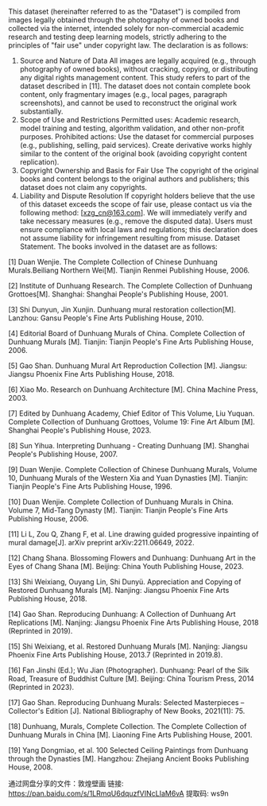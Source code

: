 This dataset (hereinafter referred to as the "Dataset") is compiled from images legally obtained through the photography of owned books and collected via the internet, intended solely for non-commercial academic research and testing deep learning models, strictly adhering to the principles of "fair use" under copyright law. The declaration is as follows:
1. Source and Nature of Data
All images are legally acquired (e.g., through photography of owned books), without cracking, copying, or distributing any digital rights management content. This study refers to part of the dataset described in [11].
The dataset does not contain complete book content, only fragmentary images (e.g., local pages, paragraph screenshots), and cannot be used to reconstruct the original work substantially.
2. Scope of Use and Restrictions
Permitted uses: Academic research, model training and testing, algorithm validation, and other non-profit purposes.
Prohibited actions:
Use the dataset for commercial purposes (e.g., publishing, selling, paid services).
Create derivative works highly similar to the content of the original book (avoiding copyright content replication).
3. Copyright Ownership and Basis for Fair Use
The copyright of the original books and content belongs to the original authors and publishers; this dataset does not claim any copyrights.
4. Liability and Dispute Resolution
If copyright holders believe that the use of this dataset exceeds the scope of fair use, please contact us via the following method: [xzg_cn@163.com]. We will immediately verify and take necessary measures (e.g., remove the disputed data).
Users must ensure compliance with local laws and regulations; this declaration does not assume liability for infringement resulting from misuse.
Dataset Statement.
The books involved in the dataset are as follows:

[1]	Duan Wenjie. The Complete Collection of Chinese Dunhuang Murals.Beiliang Northern Wei[M]. Tianjin Renmei Publishing House, 2006.

[2]	Institute of Dunhuang Research. The Complete Collection of Dunhuang Grottoes[M]. Shanghai: Shanghai People's Publishing House, 2001.

[3]	Shi Dunyun, Jin Xunjin. Dunhuang mural restoration collection[M]. Lanzhou: Gansu People's Fine Arts Publishing House, 2010.

[4]  Editorial Board of Dunhuang Murals of China. Complete Collection of Dunhuang Murals [M]. Tianjin: Tianjin People's Fine Arts Publishing House, 2006.

[5]  Gao Shan. Dunhuang Mural Art Reproduction Collection [M]. Jiangsu: Jiangsu Phoenix Fine Arts Publishing House, 2018.

[6]  Xiao Mo. Research on Dunhuang Architecture [M]. China Machine Press, 2003.

[7]  Edited by Dunhuang Academy, Chief Editor of This Volume, Liu Yuquan. Complete Collection of Dunhuang Grottoes, Volume 19: Fine Art Album [M]. Shanghai People's Publishing House, 2023.

[8]  Sun Yihua. Interpreting Dunhuang - Creating Dunhuang [M]. Shanghai People's Publishing House, 2007.

[9]  Duan Wenjie. Complete Collection of Chinese Dunhuang Murals, Volume 10, Dunhuang Murals of the Western Xia and Yuan Dynasties [M]. Tianjin: Tianjin People's Fine Arts Publishing House, 1996.

[10] Duan Wenjie. Complete Collection of Dunhuang Murals in China. Volume 7, Mid-Tang Dynasty [M]. Tianjin: Tianjin People's Fine Arts Publishing House, 2006.

[11] Li L, Zou Q, Zhang F, et al. Line drawing guided progressive inpainting of mural damage[J]. arXiv preprint arXiv:2211.06649, 2022.

[12] Chang Shana. Blossoming Flowers and Dunhuang: Dunhuang Art in the Eyes of Chang Shana [M]. Beijing: China Youth Publishing House, 2023.

[13] Shi Weixiang, Ouyang Lin, Shi Dunyü. Appreciation and Copying of Restored Dunhuang Murals [M]. Nanjing: Jiangsu Phoenix Fine Arts Publishing House, 2018.

[14] Gao Shan. Reproducing Dunhuang: A Collection of Dunhuang Art Replications [M]. Nanjing: Jiangsu Phoenix Fine Arts Publishing House, 2018 (Reprinted in 2019).

[15] Shi Weixiang, et al. Restored Dunhuang Murals [M]. Nanjing: Jiangsu Phoenix Fine Arts Publishing House, 2013.7 (Reprinted in 2019.8).

[16] Fan Jinshi (Ed.); Wu Jian (Photographer). Dunhuang: Pearl of the Silk Road, Treasure of Buddhist Culture [M]. Beijing: China Tourism Press, 2014 (Reprinted in 2023).

[17] Gao Shan. Reproducing Dunhuang Murals: Selected Masterpieces – Collector's Edition [J]. National Bibliography of New Books, 2021(11): 75.

[18] Dunhuang, Murals, Complete Collection. The Complete Collection of Dunhuang Murals in China [M]. Liaoning Fine Arts Publishing House, 2001.

[19] Yang Dongmiao, et al. 100 Selected Ceiling Paintings from Dunhuang through the Dynasties [M]. Hangzhou: Zhejiang Ancient Books Publishing House, 2008.

通过网盘分享的文件：敦煌壁画
链接: https://pan.baidu.com/s/1LRmqU6dquzfVINcLIaM6vA 提取码: ws9n


